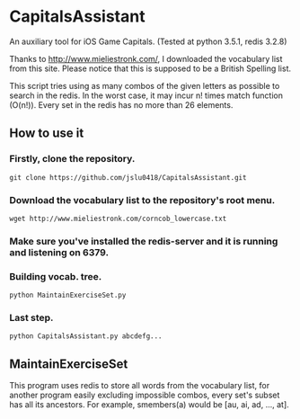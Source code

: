 # CapitalsAssistant
An auxiliary tool for iOS Game Capitals. (Tested at python 3.5.1, redis 3.2.8)


Thanks to http://www.mieliestronk.com/, I downloaded the vocabulary list from this site. Please notice that this is supposed to be a British Spelling list.


This script tries using as many combos of the given letters as possible to search in the redis. In the worst case, it may incur n! times match function (O(n!)). Every set in the redis has no more than 26 elements.

## How to use it
### Firstly, clone the repository.
    git clone https://github.com/jslu0418/CapitalsAssistant.git

### Download the vocabulary list to the repository's root menu.
    wget http://www.mieliestronk.com/corncob_lowercase.txt


### Make sure you've installed the redis-server and it is running and listening on 6379.

### Building vocab. tree.
    python MaintainExerciseSet.py

### Last step.
    python CapitalsAssistant.py abcdefg...


## MaintainExerciseSet
This program uses redis to store all words from the vocabulary list, for another program easily excluding impossible combos, every set's subset has all its ancestors. For example, smembers(a) would be [au, ai, ad, ..., at].
